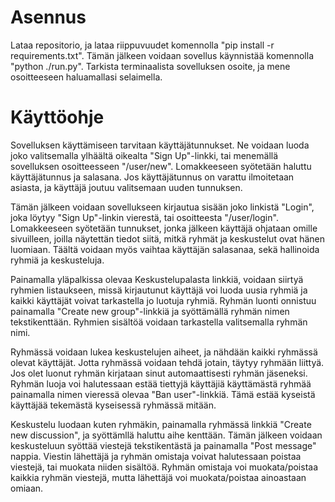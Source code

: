 # Asennus

Lataa repositorio, ja lataa riippuvuudet komennolla "pip install -r requirements.txt".
Tämän jälkeen voidaan sovellus käynnistää komennolla "python ./run.py".
Tarkista terminaalista sovelluksen osoite, ja mene osoitteeseen haluamallasi selaimella.


# Käyttöohje

Sovelluksen käyttämiseen tarvitaan käyttäjätunnukset. Ne voidaan luoda joko valitsemalla ylhäältä oikealta "Sign Up"-linkki, tai menemällä sovelluksen osoitteesseen "/user/new". Lomakkeeseen syötetään haluttu käyttäjätunnus ja salasana. Jos käyttäjätunnus on varattu ilmoitetaan asiasta, ja käyttäjä joutuu valitsemaan uuden tunnuksen.

Tämän jälkeen voidaan sovellukseen kirjautua sisään joko linkistä "Login", joka löytyy "Sign Up"-linkin vierestä, tai osoitteesta "/user/login". Lomakkeeseen syötetään tunnukset, jonka jälkeen käyttäjä ohjataan omille sivuilleen, joilla näytettän tiedot siitä, mitkä ryhmät ja keskustelut ovat hänen luomiaan. Täältä voidaan myös vaihtaa käyttäjän salasanaa, sekä hallinoida ryhmiä ja keskusteluja.

Painamalla yläpalkissa olevaa Keskustelupalasta linkkiä, voidaan siirtyä ryhmien listaukseen, missä kirjautunut käyttäjä voi luoda uusia ryhmiä ja kaikki käyttäjät voivat tarkastella jo luotuja ryhmiä. Ryhmän luonti onnistuu painamalla "Create new group"-linkkiä ja syöttämällä ryhmän nimen tekstikenttään. Ryhmien sisältöä voidaan tarkastella valitsemalla ryhmän nimi.

Ryhmässä voidaan lukea keskustelujen aiheet, ja nähdään kaikki ryhmässä olevat käyttäjät. Jotta ryhmässä voidaan tehdä jotain, täytyy ryhmään liittyä. Jos olet luonut ryhmän kirjataan sinut automaattisesti ryhmän jäseneksi. Ryhmän luoja voi halutessaan estää tiettyjä käyttäjiä käyttämästä ryhmää painamalla nimen vieressä olevaa "Ban user"-linkkiä. Tämä estää kyseistä käyttäjää tekemästä kyseisessä ryhmässä mitään.

Keskustelu luodaan kuten ryhmäkin, painamalla ryhmässä linkkiä "Create new discussion", ja syöttämllä haluttu aihe kenttään. Tämän jälkeen voidaan keskusteluun syöttää viestejä tekstikentästä ja painamalla "Post message" nappia. Viestin lähettäjä ja ryhmän omistaja voivat halutessaan poistaa viestejä, tai muokata niiden sisältöä. Ryhmän omistaja voi muokata/poistaa kaikkia ryhmän viestejä, mutta lähettäjä voi muokata/poistaa ainoastaan omiaan.
